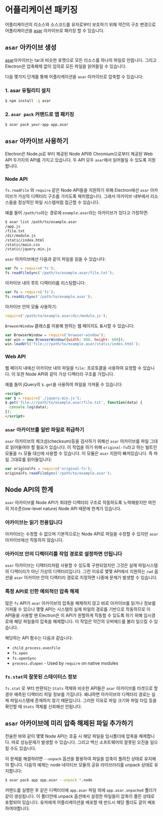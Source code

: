 ﻿# 어플리케이션 패키징

어플리케이션의 리소스와 소스코드를 유저로부터 보호하기 위해 약간의 구조 변경으로 어플리케이션을 [asar][asar] 아카이브로 패키징 할 수 있습니다.

## `asar` 아카이브 생성

[asar][asar]아카이브는 tar과 비슷한 포맷으로 모든 리소스를 하나의 파일로 만듭니다.
그리고 Electron은 압축해제 없이 임의로 모든 파일을 읽어들일 수 있습니다.

다음 몇가지 단계를 통해 어플리케이션을 `asar` 아카이브로 압축할 수 있습니다:

### 1. asar 유틸리티 설치

```bash
$ npm install -g asar
```

### 2. `asar pack` 커맨드로 앱 패키징

```bash
$ asar pack your-app app.asar
```

## `asar` 아카이브 사용하기

Electron은 Node.js로 부터 제공된 Node API와 Chromium으로부터 제공된 Web API 두가지의 API를 가지고 있습니다.
두 API 모두 `asar`에서 읽어들일 수 있도록 지원합니다.

### Node API

`fs.readFile` 와 `require` 같은 Node API들을 지원하기 위해 Electron에선 `asar` 아카이브가 가상의 디렉터리 구조를 가지도록
패치했습니다. 그래서 아카이브 내부에서 리소스들을 정상적인 파일 시스템처럼 접근할 수 있습니다.

예를 들어 `/path/to`라는 경로에 `example.asar`라는 아카이브가 있다고 가정하면:

```bash
$ asar list /path/to/example.asar
/app.js
/file.txt
/dir/module.js
/static/index.html
/static/main.css
/static/jquery.min.js
```

`asar` 아카이브에선 다음과 같이 파일을 읽을 수 있습니다:

```javascript
var fs = require('fs');
fs.readFileSync('/path/to/example.asar/file.txt');
```

아카이브 내의 루트 디렉터리를 리스팅합니다:

```javascript
var fs = require('fs');
fs.readdirSync('/path/to/example.asar');
```

아카이브 안의 모듈 사용하기:

```javascript
require('/path/to/example.asar/dir/module.js');
```

`BrowserWindow` 클래스를 이용해 원하는 웹 페이지도 표시할 수 있습니다:

```javascript
var BrowserWindow = require('browser-window');
var win = new BrowserWindow({width: 800, height: 600});
win.loadUrl('file:///path/to/example.asar/static/index.html');
```

### Web API

웹 페이지 내에선 아카이브 내의 파일을 `file:` 프로토콜을 사용하여 요청할 수 있습니다.
이 또한 Node API와 같이 가상 디렉터리 구조를 가집니다.

예를 들어 jQuery의 `$.get`을 사용하여 파일을 가져올 수 있습니다:

```html
<script>
var $ = require('./jquery.min.js');
$.get('file:///path/to/example.asar/file.txt', function(data) {
  console.log(data);
});
</script>
```

### `asar` 아카이브를 일반 파일로 취급하기

`asar` 아카이브의 체크섬(checksum)등을 검사하기 위해선 `asar` 아카이브를 파일 그대로 읽어들여야 할 필요가 있습니다.
이 작업을 하기 위해 `original-fs`라고 하는 빌트인 모듈을 `fs` 모듈 대신에 사용할 수 있습니다.
이 모듈은 `asar` 지원이 빠져있습니다. 즉 파일 그대로를 읽어들입니다: 

```javascript
var originalFs = require('original-fs');
originalFs.readFileSync('/path/to/example.asar');
```

## Node API의 한계

`asar` 아카이브를 Node API가 최대한 디렉터리 구조로 작동하도록 노력해왔지만 여전히 저수준(low-level nature) Node API 때문에 한계가 있습니다.

### 아카이브는 읽기 전용입니다

아카이브는 수정할 수 없으며 기본적으로는 Node API로 파일을 수정할 수 있지만 `asar` 아카이브에선 작동하지 않습니다.

### 아카이브 안의 디렉터리를 작업 경로로 설정하면 안됩니다

`asar` 아카이브는 디렉터리처럼 사용할 수 있도록 구현되었지만 그것은 실제 파일시스템의 디렉터리가 아닌 가상의 디렉터리입니다.
그런 이유로 몇몇 API에서 지원하는 `cwd` 옵션을 `asar` 아카이브 안의 디렉터리 경로로 지정하면 나중에 문제가 발생할 수 있습니다.

### 특정 API로 인한 예외적인 압축 해제

많은 `fs` API가 `asar` 아카이브의 압축을 해제하지 않고 바로 아카이브를 읽거나 정보를 가져올 수 있으나 
몇몇 API는 시스템의 실제 파일의 경로를 기반으로 작동하므로 이 API들을 사용할 땐 Electron은
이 API가 원할하게 작동할 수 있도록 하기 위해 임시경로에 해당 파일들의 압축을 해제합니다. 이 작업은 약간의 오버헤드를 불러 일으킬 수 있습니다.

해당하는 API 함수는 다음과 같습니다:

* `child_process.execFile`
* `fs.open`
* `fs.openSync`
* `process.dlopen` - Used by `require` on native modules

### `fs.stat`의 잘못된 스테이터스 정보

`fs.stat` 로 부터 반환되는 `Stats` 객체와 비슷한 API들은 `asar` 아카이브를 타겟으로 할 경우 예측된 디렉터리 피일 정보를 가집니다.
왜냐하면 아카이브의 디렉터리 경로는 실제 파일시스템에 존재하지 않기 때문입니다.
그러한 이유로 파일 크기와 파일 타입 등을 확인할 때 `Stats` 객체를 신뢰해선 안됩니다.

## `asar` 아카이브에 미리 압축 해제된 파일 추가하기

전술한 바와 같이 몇몇 Node API는 호출 시 해당 파일을 임시폴더에 압축을 해제합니다.
따로 성능문제가 발생할 수 있습니다. 그리고 백신 소프트웨어의 잘못된 오진을 일으킬 수도 있습니다.

이 문제를 해결하려면 `--unpack` 옵션을 활용하여 파일을 압축이 풀려진 상태로 유지해야 합니다.
다음의 예제는 node 네이티브 모듈의 공유 라이브러리를 unpack 상태로 유지합니다:

```bash
$ asar pack app app.asar --unpack *.node
```

커맨드를 실행한 후 같은 디렉터리에 `app.asar` 파일 외에 `app.asar.unpacked` 폴더가 같이 생성됩니다.
이 폴더안에 unpack 옵션에서 설정한 파일들이 압축이 풀린 상태로 포함되어 있습니다.
유저에게 어플리케이션을 배포할 때 반드시 해당 폴더도 같이 배포하여야합니다.

[asar]: https://github.com/atom/asar
